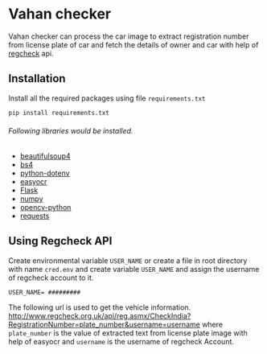 # Vahan checker

Vahan checker can process the car image to extract registration number from license plate of car and fetch the details of owner and car with help of [regcheck](http://www.regcheck.org.uk/) api.

## Installation

Install all the required packages using file `requirements.txt`
```bash
pip install requirements.txt
```
###### Following libraries would be installed.
- [beautifulsoup4](https://pypi.org/project/beautifulsoup4/)
- [bs4](https://pypi.org/project/bs4/)
- [python-dotenv](https://pypi.org/project/python-dotenv/)
- [easyocr](https://pypi.org/project/easyocr/)
- [Flask](https://pypi.org/project/Flask/)
- [numpy](https://pypi.org/project/numpy/)
- [opencv-python](https://pypi.org/project/opencv-python/)
- [requests](https://pypi.org/project/requests/)

## Using Regcheck API
Create environmental variable `USER_NAME` or create a file in root directory with name `cred.env` and create variable `USER_NAME` and assign the username of regcheck account to it.

``` 
USER_NAME= #########
```

The following url is used to get the vehicle information.
http://www.regcheck.org.uk/api/reg.asmx/CheckIndia?RegistrationNumber=plate_number&username=username
where `plate_number` is the value of extracted text from license plate image with help of easyocr and `username` is the username of regcheck Account.





